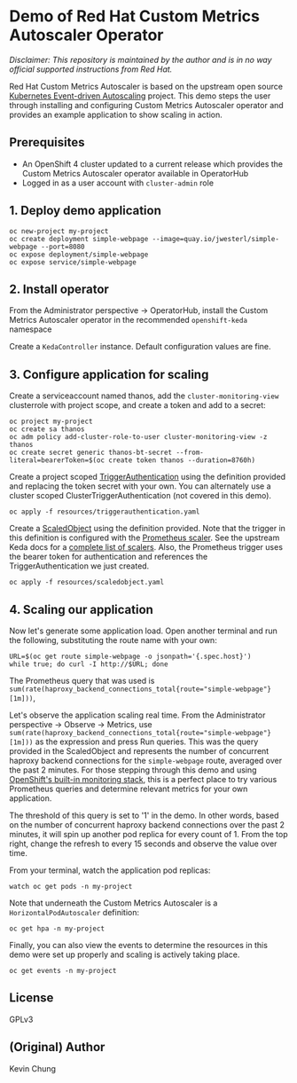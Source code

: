 # Demo of Red Hat Custom Metrics Autoscaler Operator

*Disclaimer: This repository is maintained by the author and is in no way official supported instructions from Red Hat.*

Red Hat Custom Metrics Autoscaler is based on the upstream open source [Kubernetes Event-driven Autoscaling] project.  This demo steps the user through installing and configuring Custom Metrics Autoscaler operator and provides an example application to show scaling in action.

## Prerequisites

- An OpenShift 4 cluster updated to a current release which provides the Custom Metrics Autoscaler operator available in OperatorHub
- Logged in as a user account with `cluster-admin` role

## 1. Deploy demo application

```
oc new-project my-project
oc create deployment simple-webpage --image=quay.io/jwesterl/simple-webpage --port=8080
oc expose deployment/simple-webpage
oc expose service/simple-webpage
```

## 2. Install operator

From the Administrator perspective -> OperatorHub, install the Custom Metrics Autoscaler operator in the recommended `openshift-keda` namespace

Create a `KedaController` instance.  Default configuration values are fine.

## 3. Configure application for scaling

Create a serviceaccount named thanos, add the `cluster-monitoring-view` clusterrole with project scope, and create a token and add to a secret:
```
oc project my-project
oc create sa thanos
oc adm policy add-cluster-role-to-user cluster-monitoring-view -z thanos
oc create secret generic thanos-bt-secret --from-literal=bearerToken=$(oc create token thanos --duration=8760h)
```

Create a project scoped [TriggerAuthentication] using the definition provided and replacing the token secret with your own.  You can alternately use a cluster scoped ClusterTriggerAuthentication (not covered in this demo).
```
oc apply -f resources/triggerauthentication.yaml
```

Create a [ScaledObject] using the definition provided.  Note that the trigger in this definition is configured with the [Prometheus scaler].  See the upstream Keda docs for a [complete list of scalers].  Also, the Prometheus trigger uses the bearer token for authentication and references the TriggerAuthentication we just created.
```
oc apply -f resources/scaledobject.yaml
```

## 4. Scaling our application

Now let's generate some application load.  Open another terminal and run the following, substituting the route name with your own:

```
URL=$(oc get route simple-webpage -o jsonpath='{.spec.host}')
while true; do curl -I http://$URL; done
```

The Prometheus query that was used is `sum(rate(haproxy_backend_connections_total{route="simple-webpage"}[1m]))`, 

Let's observe the application scaling real time.  From the Administrator perspective -> Observe -> Metrics, use `sum(rate(haproxy_backend_connections_total{route="simple-webpage"}[1m]))` as the expression and press Run queries.  This was the query provided in the ScaledObject and represents the number of concurrent haproxy backend connections for the `simple-webpage` route, averaged over the past 2 minutes.  For those stepping through this demo and using [OpenShift's built-in monitoring stack], this is a perfect place to try various Prometheus queries and determine relevant metrics for your own application.

  The threshold of this query is set to '1' in the demo.  In other words, based on the number of concurrent haproxy backend connections over the past 2 minutes, it will spin up another pod replica for every count of 1.  From the top right, change the refresh to every 15 seconds and observe the value over time.

From your terminal, watch the application pod replicas:
```
watch oc get pods -n my-project
```

Note that underneath the Custom Metrics Autoscaler is a `HorizontalPodAutoscaler` definition:
```
oc get hpa -n my-project
```

Finally, you can also view the events to determine the resources in this demo were set up properly and scaling is actively taking place.
```
oc get events -n my-project
```

## License

GPLv3

## (Original) Author

Kevin Chung

[Kubernetes Event-driven Autoscaling]: https://keda.sh/
[TriggerAuthentication]: resources/triggerauthentication.yaml
[ScaledObject]: resources/scaledobject.yaml
[Prometheus scaler]: https://keda.sh/docs/2.9/scalers/prometheus/
[complete list of scalers]: https://keda.sh/docs/2.9/scalers/
[OpenShift's built-in monitoring stack]: https://docs.openshift.com/container-platform/latest/observability/monitoring/monitoring-overview.html

